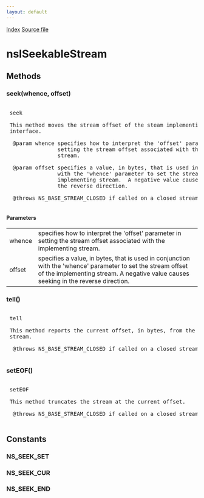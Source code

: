 ```yaml
---
layout: default
---
```

<div id='links'><a href="../index.html">Index</a>
<a href="http://dxr.mozilla.org/mozilla-central/source/xpcom/io/nsISeekableStream.idl">Source file</a>
</div>

# nsISeekableStream #

## Methods ##

### seek(whence, offset) ###
<pre>  
 seek  
  
 This method moves the stream offset of the steam implementing this  
 interface.  
  
  @param whence specifies how to interpret the 'offset' parameter in  
                setting the stream offset associated with the implementing  
                stream.  
      
  @param offset specifies a value, in bytes, that is used in conjunction  
                with the 'whence' parameter to set the stream offset of the   
                implementing stream.  A negative value causes seeking in   
                the reverse direction.  
  
  @throws NS_BASE_STREAM_CLOSED if called on a closed stream.  
  
</pre>
#### Parameters ####

<table>

<tr>
<td>whence</td>
<td>specifies how to interpret the 'offset' parameter in  
                setting the stream offset associated with the implementing  
                stream.  
</td>
</tr>

<tr>
<td>offset</td>
<td>specifies a value, in bytes, that is used in conjunction  
                with the 'whence' parameter to set the stream offset of the   
                implementing stream.  A negative value causes seeking in   
                the reverse direction.  
</td>
</tr>

</table>

### tell() ###
<pre>  
 tell  
  
 This method reports the current offset, in bytes, from the start of the   
 stream.   
  
  @throws NS_BASE_STREAM_CLOSED if called on a closed stream.  
  
</pre>
### setEOF() ###
<pre>  
 setEOF  
  
 This method truncates the stream at the current offset.  
  
  @throws NS_BASE_STREAM_CLOSED if called on a closed stream.  
  
</pre>
## Constants ##

### NS_SEEK_SET ###

### NS_SEEK_CUR ###

### NS_SEEK_END ###
